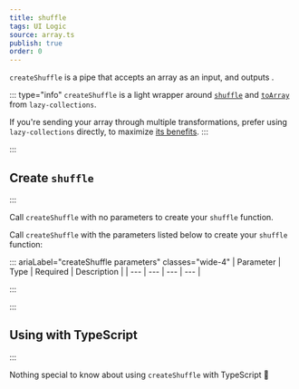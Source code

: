 ```yaml
---
title: shuffle
tags: UI Logic
source: array.ts
publish: true
order: 0
---
```


`createShuffle` is a pipe that accepts an array as an input, and outputs <!--TODO-->.

::: type="info"
`createShuffle` is a light wrapper around [`shuffle`](https://github.com/RobinMalfait/lazy-collections#shuffle) and [`toArray`](https://github.com/RobinMalfait/lazy-collections#toarray) from `lazy-collections`.

If you're sending your array through multiple transformations, prefer using `lazy-collections` directly, to maximize [its benefits](https://alexvipond.dev/blog/im-obsessed-with-lazy-collections).
:::


:::
## Create `shuffle`
:::

Call `createShuffle` with no parameters to create your `shuffle` function.

Call `createShuffle` with the parameters listed below to create your `shuffle` function:

::: ariaLabel="createShuffle parameters" classes="wide-4"
| Parameter | Type | Required | Description |
| --- | --- | --- | --- |

:::


:::
## Using with TypeScript
:::

Nothing special to know about using `createShuffle` with TypeScript 🚀
